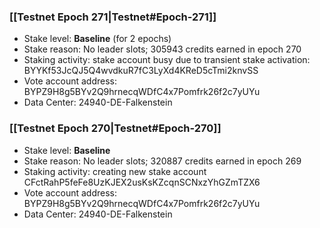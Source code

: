 ### [[Testnet Epoch 271|Testnet#Epoch-271]]
* Stake level: **Baseline** (for 2 epochs)
* Stake reason: No leader slots; 305943 credits earned in epoch 270
* Staking activity: stake account busy due to transient stake activation: BYYKf53JcQJ5Q4wvdkuR7fC3LyXd4KReD5cTmi2knvSS
* Vote account address: BYPZ9H8g5BYv2Q9hrnecqWDfC4x7Pomfrk26f2c7yUYu
* Data Center: 24940-DE-Falkenstein
### [[Testnet Epoch 270|Testnet#Epoch-270]]
* Stake level: **Baseline**
* Stake reason: No leader slots; 320887 credits earned in epoch 269
* Staking activity: creating new stake account CFctRahP5feFe8UzKJEX2usKsKZcqnSCNxzYhGZmTZX6
* Vote account address: BYPZ9H8g5BYv2Q9hrnecqWDfC4x7Pomfrk26f2c7yUYu
* Data Center: 24940-DE-Falkenstein